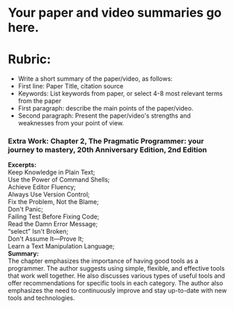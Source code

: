 # Your paper and video summaries go here.

# Rubric:
* Write a short summary of the paper/video, as follows:
* First line: Paper Title, citation source
* Keywords: List keywords from paper, or select 4-8 most relevant terms from the paper
* First paragraph: describe the main points of the paper/video.
* Second paragraph: Present the paper/video's strengths and weaknesses from your point of view.





### Extra Work: Chapter 2, The Pragmatic Programmer: your journey to mastery, 20th Anniversary Edition, 2nd Edition  
**Excerpts:**  
Keep Knowledge in Plain Text;  
Use the Power of Command Shells;  
Achieve Editor Fluency;  
Always Use Version Control;  
Fix the Problem, Not the Blame;  
Don't Panic;  
Failing Test Before Fixing Code;  
Read the Damn Error Message;  
“select” Isn't Broken;  
Don't Assume It—Prove It;  
Learn a Text Manipulation Language;  
**Summary:**  
The chapter emphasizes the importance of having good tools as a programmer. The author suggests using simple, flexible, and effective tools that work well together. He also discusses various types of useful tools and offer recommendations for specific tools in each category. The author also emphasizes the need to continuously improve and stay up-to-date with new tools and technologies.